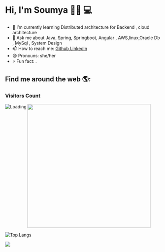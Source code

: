  # Hi, I'm Soumya 👋🏾 💻

- 🌱 I’m currently learning Distributed architecture for Backend , cloud architecture
- 💬 Ask me about  Java, Spring, Springboot, Angular , AWS,linux,Oracle Db , MySql , System Design
- 📫 How to reach me: [Github](https://github.com/somya2498),[Linkedin](https://www.linkedin.com/in/harsh-chaurasiya-933826137/)
- 😄 Pronouns: she/her
- ⚡ Fun fact: .

## Find me around the web 🌎:


<!--
**somya2498/somya2498** is a ✨ _special_ ✨ repository because its `README.md` (this file) appears on your GitHub profile.

Here are some ideas to get you started:

- 🔭 I’m currently working on ...
- 🌱 I’m currently learning ...
- 👯 I’m looking to collaborate on ...
- 🤔 I’m looking for help with ...
- 💬 Ask me about ...
- 📫 How to reach me: ...
- 😄 Pronouns: ...
- ⚡ Fun fact: ...
-->

### Visitors Count
<img align="left" src = "https://profile-counter.glitch.me/somya2498/count.svg" alt ="Loading">


<img width="400" src="https://github-readme-stats.vercel.app/api?username=somya2498&show_icons=true&hide_border=true&theme=tokyonight">

 <a href="#">![Top Langs](https://github-readme-stats.vercel.app/api/top-langs/?username=2498&layout=compact&theme=blueberry&count_private=true&hide_border=true)</a>

![](https://skillicons.dev/icons?i=java,spring,docker,mysql,aws,angular,git,firebase,linux,redis&perline=8)


